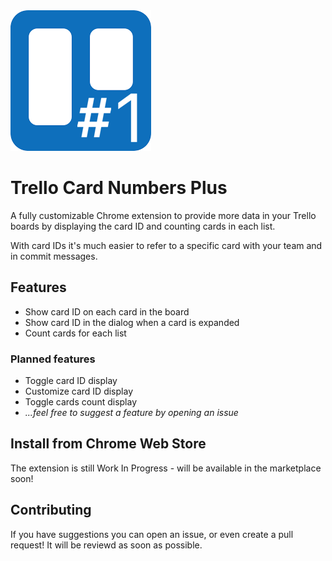 <img src="public/icons/icon_48.png">

# Trello Card Numbers Plus

A fully customizable Chrome extension to provide more data in your Trello boards by displaying the card ID and counting cards in each list.

With card IDs it's much easier to refer to a specific card with your team and in commit messages.

## Features

- Show card ID on each card in the board
- Show card ID in the dialog when a card is expanded
- Count cards for each list

### Planned features

- Toggle card ID display
- Customize card ID display
- Toggle cards count display
- _...feel free to suggest a feature by opening an issue_

## Install from Chrome Web Store

The extension is still Work In Progress - will be available in the marketplace soon!

## Contributing

If you have suggestions you can open an issue, or even create a pull request! It will be reviewd as soon as possible.
